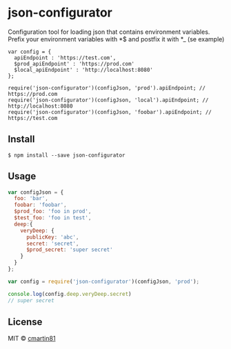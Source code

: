 # json-configurator

Configuration tool for loading json that contains environment variables.
Prefix your environment variables with *$ and postfix it with *_  (se example)
```
var config = {
  apiEndpoint : 'https://test.com',
  $prod_apiEndpoint' : 'https://prod.com'
  $local_apiEndpoint' : 'http://localhost:8080'
};

require('json-configurator')(configJson, 'prod').apiEndpoint; // https://prod.com
require('json-configurator')(configJson, 'local').apiEndpoint; // http://localhost:8080
require('json-configurator')(configJson, 'foobar').apiEndpoint; // https://test.com
```


## Install

```
$ npm install --save json-configurator
```


## Usage

```js
var configJson = {
  foo: 'bar',
  foobar: 'foobar',
  $prod_foo: 'foo in prod',
  $test_foo: 'foo in test',
  deep:{
    veryDeep: {
      publicKey: 'abc',
      secret: 'secret',
      $prod_secret: 'super secret'
    }
  }
};

var config = require('json-configurator')(configJson, 'prod');

console.log(config.deep.veryDeep.secret) 
// super secret

```

## License

MIT © [cmartin81](https://github.com/cmartin81)
